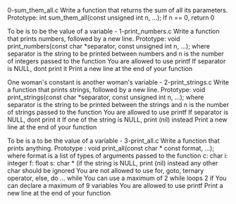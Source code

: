 0-sum_them_all.c
Write a function that returns the sum of all its parameters.
Prototype: int sum_them_all(const unsigned int n, ...);
If n == 0, return 0

To be is to be the value of a variable - 1-print_numbers.c
Write a function that prints numbers, followed by a new line.
Prototype: void print_numbers(const char *separator, const unsigned int n, ...);
where separator is the string to be printed between numbers
and n is the number of integers passed to the function
You are allowed to use printf
If separator is NULL, dont print it
Print a new line at the end of your function


One woman's constant is another woman's variable - 2-print_strings.c
Write a function that prints strings, followed by a new line.
Prototype: void print_strings(const char *separator, const unsigned int n, ...);
where separator is the string to be printed between the strings
and n is the number of strings passed to the function
You are allowed to use printf
If separator is NULL, dont print it
If one of the string is NULL, print (nil) instead
Print a new line at the end of your function

To be is a to be the value of a variable - 3-print_all.c
Write a function that prints anything.
Prototype
: void print_all(const char * const format, ...);
where format is a list of types of arguments passed to the function
c: char
i: integer
f: float
s: char * (if the string is NULL, print (nil) instead
any other char should be ignored
You are not allowed to use for, goto, ternary operator, else, do ... while
You can use a maximum of
2 while loops
2 if
You can declare a maximum of 9 variables
You are allowed to use printf
Print a new line at the end of your function
